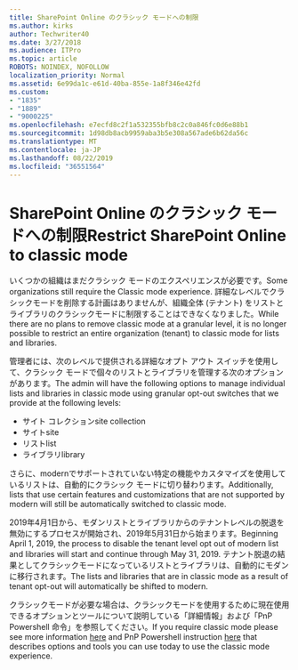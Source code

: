 ```yaml
---
title: SharePoint Online のクラシック モードへの制限
ms.author: kirks
author: Techwriter40
ms.date: 3/27/2018
ms.audience: ITPro
ms.topic: article
ROBOTS: NOINDEX, NOFOLLOW
localization_priority: Normal
ms.assetid: 6e99da1c-e61d-40ba-855e-1a8f346e42fd
ms.custom:
- "1835"
- "1889"
- "9000225"
ms.openlocfilehash: e7ecfd8c2f1a532355bfb8c2c0a846fc0d6e88b1
ms.sourcegitcommit: 1d98db8acb9959aba3b5e308a567ade6b62da56c
ms.translationtype: MT
ms.contentlocale: ja-JP
ms.lasthandoff: 08/22/2019
ms.locfileid: "36551564"
---
```

# <a name="restrict-sharepoint-online-to-classic-mode"></a><span data-ttu-id="10f65-102">SharePoint Online のクラシック モードへの制限</span><span class="sxs-lookup"><span data-stu-id="10f65-102">Restrict SharePoint Online to classic mode</span></span>

<span data-ttu-id="10f65-103">いくつかの組織はまだクラシック モードのエクスペリエンスが必要です。</span><span class="sxs-lookup"><span data-stu-id="10f65-103">Some organizations still require the Classic mode experience.</span></span> <span data-ttu-id="10f65-104">詳細なレベルでクラシックモードを削除する計画はありませんが、組織全体 (テナント) をリストとライブラリのクラシックモードに制限することはできなくなりました。</span><span class="sxs-lookup"><span data-stu-id="10f65-104">While there are no plans to remove classic mode at a granular level, it is no longer possible to restrict an entire organization (tenant) to classic mode for lists and libraries.</span></span>

<span data-ttu-id="10f65-105">管理者には、次のレベルで提供される詳細なオプト アウト スイッチを使用して、クラシック モードで個々のリストとライブラリを管理する次のオプションがあります。</span><span class="sxs-lookup"><span data-stu-id="10f65-105">The admin will have the following options to manage individual lists and libraries in classic mode using granular opt-out switches that we provide at the following levels:</span></span>

- <span data-ttu-id="10f65-106">サイト コレクション</span><span class="sxs-lookup"><span data-stu-id="10f65-106">site collection</span></span>
- <span data-ttu-id="10f65-107">サイト</span><span class="sxs-lookup"><span data-stu-id="10f65-107">site</span></span>
- <span data-ttu-id="10f65-108">リスト</span><span class="sxs-lookup"><span data-stu-id="10f65-108">list</span></span>
- <span data-ttu-id="10f65-109">ライブラリ</span><span class="sxs-lookup"><span data-stu-id="10f65-109">library</span></span>

<span data-ttu-id="10f65-110">さらに、modernでサポートされていない特定の機能やカスタマイズを使用しているリストは、自動的にクラシック モードに切り替わります。</span><span class="sxs-lookup"><span data-stu-id="10f65-110">Additionally, lists that use certain features and customizations that are not supported by modern will still be automatically switched to classic mode.</span></span>

<span data-ttu-id="10f65-111">2019年4月1日から、モダンリストとライブラリからのテナントレベルの脱退を無効にするプロセスが開始され、2019年5月31日から始まります。</span><span class="sxs-lookup"><span data-stu-id="10f65-111">Beginning April 1, 2019, the process to disable the tenant level opt out of modern list and libraries will start and continue through May 31, 2019.</span></span>  <span data-ttu-id="10f65-112">テナント脱退の結果としてクラシックモードになっているリストとライブラリは、自動的にモダンに移行されます。</span><span class="sxs-lookup"><span data-stu-id="10f65-112">The lists and libraries that are in classic mode as a result of tenant opt-out will automatically be shifted to modern.</span></span>

<span data-ttu-id="10f65-113">クラシックモードが必要な場合は、クラシック[](https://techcommunity.microsoft.com/t5/Microsoft-SharePoint-Blog/Delivering-SharePoint-modern-experiences/ba-p/315023)モードを使用するため[](https://docs.microsoft.com/sharepoint/dev/transform/modernize-userinterface-lists-and-libraries-optout)に現在使用できるオプションとツールについて説明している「詳細情報」および「PnP Powershell 命令」を参照してください。</span><span class="sxs-lookup"><span data-stu-id="10f65-113">If you require classic mode please see more information [here](https://techcommunity.microsoft.com/t5/Microsoft-SharePoint-Blog/Delivering-SharePoint-modern-experiences/ba-p/315023) and PnP Powershell instruction [here](https://docs.microsoft.com/sharepoint/dev/transform/modernize-userinterface-lists-and-libraries-optout) that describes options and tools you can use today to use the classic mode experience.</span></span>
